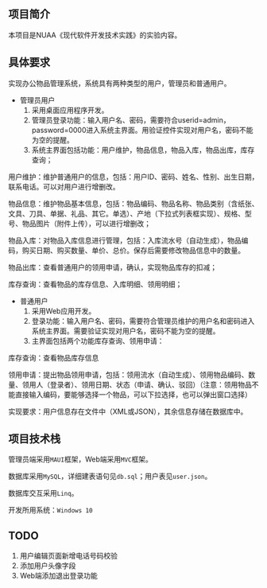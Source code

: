 ## 项目简介
本项目是NUAA《现代软件开发技术实践》的实验内容。

## 具体要求
实现办公物品管理系统，系统具有两种类型的用户，管理员和普通用户。
- 管理员用户
    1. 采用桌面应用程序开发。
    2. 管理员登录功能：输入用户名、密码，需要符合userid=admin，password=0000进入系统主界面。用验证控件实现对用户名，密码不能为空的提醒。
    3. 系统主界面包括功能：用户维护，物品信息，物品入库，物品出库，库存查询；

用户维护：维护普通用户的信息，包括：用户ID、密码、姓名、性别、出生日期，联系电话。可以对用户进行增删改。

物品信息：维护物品基本信息，包括：物品编码、物品名称、物品类别（含纸张、文具、刀具、单据、礼品、其它。单选）、产地（下拉式列表框实现）、规格、型号、物品图片（附件上传），可以进行增删改；

物品入库：对物品入库信息进行管理，包括：入库流水号（自动生成），物品编码，购买日期、购买数量、单价、总价。保存后需要修改物品信息中的数量。

物品出库：查看普通用户的领用申请，确认，实现物品库存的扣减；

库存查询：查看物品的库存信息、入库明细、领用明细；

- 普通用户
    1. 采用Web应用开发。
    2. 登录功能：输入用户名、密码，需要符合管理员维护的用户名和密码进入系统主界面。需要验证实现对用户名，密码不能为空的提醒。
    3. 主界面包括两个功能库存查询、领用申请：

库存查询：查看物品库存信息

领用申请：提出物品领用申请，包括：领用流水（自动生成）、领用物品编码、数量、领用人（登录者）、领用日期、状态（申请、确认、驳回）（注意：领用物品不能直接输入编码，要能够选择一个物品，可以下拉选择，也可以弹出窗口选择）

实现要求：用户信息存在文件中（XML或JSON），其余信息存储在数据库中。

## 项目技术栈
管理员端采用`MAUI`框架，Web端采用`MVC`框架。

数据库采用`MySQL`，详细建表语句见`db.sql`；用户表见`user.json`。

数据库交互采用`Linq`。

开发所用系统：`Windows 10`

## TODO
1. 用户编辑页面新增电话号码校验
2. 添加用户头像字段
3. Web端添加退出登录功能

